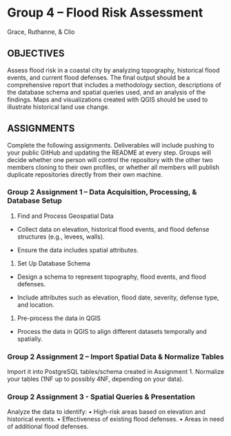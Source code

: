 
# Group 4 – Flood Risk Assessment

Grace, Ruthanne, & Clio
  
## OBJECTIVES

Assess flood risk in a coastal city by analyzing topography, historical flood events, and current flood defenses. 
The final output should be a comprehensive report that includes a methodology section, descriptions of the 
database schema and spatial queries used, and an analysis of the findings. Maps and visualizations created 
with QGIS should be used to illustrate historical land use change.

## ASSIGNMENTS

Complete the following assignments. Deliverables will include pushing to your public GitHub and updating the
README at every step. 
Groups will decide whether one person will control the repository with the other two members cloning to 
their own profiles, or whether all members will publish duplicate repositories directly from their own machine.

### Group 2 Assignment 1 – Data Acquisition, Processing, & Database Setup

1. Find and Process Geospatial Data

- Collect data on elevation, historical flood events, and flood defense structures (e.g., levees, walls).

- Ensure the data includes spatial attributes.

1. Set Up Database Schema

- Design a schema to represent topography, flood events, and flood defenses.

- Include attributes such as elevation, flood date, severity, defense type, and location.

1. Pre-process the data in QGIS

- Process the data in QGIS to align different datasets temporally and spatially.

### Group 2 Assignment 2 – Import Spatial Data & Normalize Tables

Import it into PostgreSQL tables/schema created in Assignment 1.
Normalize your tables (1NF up to possibly 4NF, depending on your data).

### Group 2 Assignment 3 - Spatial Queries & Presentation

Analyze the data to identify:
• High-risk areas based on elevation and historical events.
• Effectiveness of existing flood defenses.
• Areas in need of additional flood defenses.
